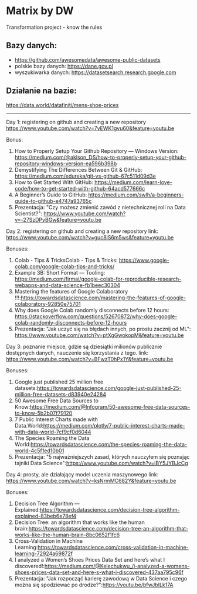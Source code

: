 # Matrix by DW
 Transformation project - know the rules
 
## Bazy danych:
- https://github.com/awesomedata/awesome-public-datasets
- polskie bazy danych: https://dane.gov.pl
- wyszukiwarka danych: https://datasetsearch.research.google.com

 ## Działanie na bazie:
 https://data.world/datafiniti/mens-shoe-prices
 
 
 -----------
 Day 1: registering on github and creating a new repository
 https://www.youtube.com/watch?v=7vEWK1gvu60&feature=youtu.be
 
Bonus:
1. How to Properly Setup Your Github Repository — Windows Version: https://medium.com/@aklson_DS/how-to-properly-setup-your-github-repository-windows-version-ea596b398b
2. Demystifying The Differences Between Git & GitHub: https://medium.com/edureka/git-vs-github-67c511d09d3e
3. How to Get Started With GitHub: https://medium.com/learn-love-code/how-to-get-started-with-github-64acd577666c
4. A Beginner’s Guide to GitHub: https://medium.com/swlh/a-beginners-guide-to-github-e4747a93765c
5. Prezentacja: "Czy możesz zmienić zawód z nietechnicznej roli na Data Scientist?": https://www.youtube.com/watch?v=-27SzDPyBGw&feature=youtu.be

Day 2: registering on github and creating a new repository
link: https://www.youtube.com/watch?v=guc8lS6m5ws&feature=youtu.be

Bonuses:
1. Colab - Tips & TricksColab - Tips & Tricks: https://www.google-colab.com/google-colab-tips-and-tricks/
2. Example 3B: Short Format — Tooling: https://medium.com/firmai/google-colab-for-reproducible-research-webapps-and-data-science-fb1beec30304
3. Mastering the features of Google Colaboratory !!!:https://towardsdatascience.com/mastering-the-features-of-google-colaboratory-92850e75701
4. Why does Google Colab randomly disconnects before 12 hours: https://stackoverflow.com/questions/52670872/why-does-google-colab-randomly-disconnects-before-12-hours
5. Prezentacja: "Jak uczyć się na błędach innych, po prostu zacznij od ML": https://www.youtube.com/watch?v=ptXgGwokopM&feature=youtu.be

Day 3: poznanie miejsce, gdzie są dziesiątki milionów publicznie dostępnych danych, nauczenie się korzystania z tego. 
link: https://www.youtube.com/watch?v=BFwzT0hPx1Y&feature=youtu.be

Bonuses:
1. Google just published 25 million free datasets:https://towardsdatascience.com/google-just-published-25-million-free-datasets-d83940e24284
2. 50 Awesome Free Data Sources to Know:https://medium.com/@Infogram/50-awesome-free-data-sources-to-know-5b2b07f79120
3. 7 Public Interest Charts made with Data.World:https://medium.com/plotly/7-public-interest-charts-made-with-data-world-7cf9cf0d6044
4. The Species Roaming the Data World:https://towardsdatascience.com/the-species-roaming-the-data-world-4c5f1ed10b01
5. Prezentacja: "5 najważniejszych zasad, których nauczyłem się poznając tajniki Data Science":https://www.youtube.com/watch?v=iBY5JYBJcCg

Day 4: prosty, ale działający model uczenia maszynowego
link: https://www.youtube.com/watch?v=ksNrmMC682Y&feature=youtu.be

Bonuses:
1. Decision Tree Algorithm — Explained:https://towardsdatascience.com/decision-tree-algorithm-explained-83beb6e78ef4
2. Decision Tree: an algorithm that works like the human brain:https://towardsdatascience.com/decision-tree-an-algorithm-that-works-like-the-human-brain-8bc0652f1fc6
3. Cross-Validation in Machine Learning:https://towardsdatascience.com/cross-validation-in-machine-learning-72924a69872f
4. I analyzed a Women’s Shoes Prices Data Set and here’s what I discovered!:https://medium.com/@Kelechukwu_/i-analyzed-a-womens-shoes-prices-data-set-and-here-s-what-i-discovered-437aa795c96f
5. Prezentacja: "Jak rozpocząć karierę zawodową w Data Science i czego można się spodziewać po drodze?":https://youtu.be/bfwJbILk17A
